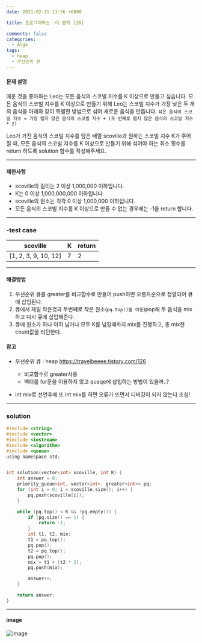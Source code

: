 ```yaml
---
date: 2021-02-15 13:56 +0800

title: 프로그래머스 :더 맵게 [20]

comments: false
categories:
  - Algo
tags:
  - heap
  - 우선순위 큐
---
```


#### 문제 설명

매운 것을 좋아하는 Leo는 모든 음식의 스코빌 지수를 K 이상으로 만들고 싶습니다. 모든 음식의 스코빌 지수를 K 이상으로 만들기 위해 Leo는 스코빌 지수가 가장 낮은 두 개의 음식을 아래와 같이 특별한 방법으로 섞어 새로운 음식을 만듭니다.
`섞은 음식의 스코빌 지수 = 가장 맵지 않은 음식의 스코빌 지수 + (두 번째로 맵지 않은 음식의 스코빌 지수 * 2) `

Leo가 가진 음식의 스코빌 지수를 담은 배열 scoville과 원하는 스코빌 지수 K가 주어질 때, 모든 음식의 스코빌 지수를 K 이상으로 만들기 위해 섞어야 하는 최소 횟수를 return 하도록 solution 함수를 작성해주세요.

---

#### 제한사항

- scoville의 길이는 2 이상 1,000,000 이하입니다.
- K는 0 이상 1,000,000,000 이하입니다.
- scoville의 원소는 각각 0 이상 1,000,000 이하입니다.
- 모든 음식의 스코빌 지수를 K 이상으로 만들 수 없는 경우에는 -1을 return 합니다.

---

### -test case

| scoville             | K   | return |
| -------------------- | --- | ------ |
| [1, 2, 3, 9, 10, 12] | 7   | 2      |

---

#### 해결방법

1. 우선순위 큐를 greater<int>를 비교함수로 만들어 push하면 오름차순으로 정렬되어 큐에 삽입된다.
2. 큐에서 제일 작은것과 두번쨰로 작은 원소(`pq.top()을 이용`)pop해 두 음식을 mix하고 다시 큐에 삽입해준다.
3. 큐에 원소가 하나 이하 남거나 모두 K를 넘길때까지 mix를 진행하고, 총 mix한 count값을 리턴한다.

#### 참고

- 우선순위 큐 : heap https://travelbeeee.tistory.com/126

  - 비교함수로 greater<int>사용
  - 벡터를 for문을 이용하지 않고 queqe에 삽입하는 방법이 있을까..?

- int mix로 선언후에 또 int mix를 하면 오류가 뜨면서 디버깅이 되지 않는다 조심!

---

### solution

```c
#include <string>
#include <vector>
#include <iostream>
#include <algorithm>
#include <queue>
using namespace std;


int solution(vector<int> scoville, int K) {
    int answer = 0;
    priority_queue<int, vector<int>, greater<int>> pq;
    for (int i = 0; i < scoville.size(); i++) {
        pq.push(scoville[i]);
    }

    while (pq.top() < K && !pq.empty()) {
        if (pq.size() == 1) {
            return -1;
        }
        int t1, t2, mix;
        t1 = pq.top();
        pq.pop();
        t2 = pq.top();
        pq.pop();
        mix = t1 + (t2 * 2);
        pq.push(mix);

        answer++;
    }

    return answer;
}

```

---

#### image

![image](https://user-images.githubusercontent.com/49177223/107936450-08655b00-6fc6-11eb-92f1-9149101698a3.png)
